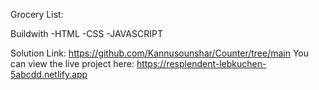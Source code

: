 Grocery List:

Buildwith
-HTML
-CSS
-JAVASCRIPT

Solution Link: https://github.com/Kannusounshar/Counter/tree/main
You can view the live project here: https://resplendent-lebkuchen-5abcdd.netlify.app
